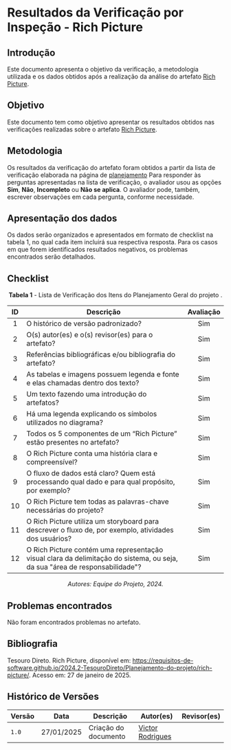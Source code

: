 # Resultados da Verificação por Inspeção - Rich Picture

## Introdução

Este documento apresenta o objetivo da verificação, a metodologia utilizada e os dados obtidos após a realização da análise do artefato [Rich Picture](../../../Planejamento-do-projeto/rich-picture.md).

## Objetivo

Este documento tem como objetivo apresentar os resultados obtidos nas verificações realizadas sobre o artefato [Rich Picture](../../../Planejamento-do-projeto/rich-picture.md).

## Metodologia

Os resultados da verificação do artefato foram obtidos a partir da lista de verificação elaborada na página de [planejamento](../entrega1/planej2-e1.md) Para responder às perguntas apresentadas na lista de verificação, o avaliador usou as opções **Sim**, **Não**, **Incompleto** ou **Não se aplica**. O avaliador pode, também, escrever observações em cada pergunta, conforme necessidade.

## Apresentação dos dados

Os dados serão organizados e apresentados em formato de checklist na tabela 1, no qual cada item incluirá sua respectiva resposta. Para os casos em que forem identificados resultados negativos, os problemas encontrados serão detalhados.

## Checklist

<center>

**Tabela 1** - Lista de Verificação dos Itens do Planejamento Geral do projeto .

|        ID        | Descrição                                                                                                           | Avaliação  |
| :--------------: | ------------------------------------------------------------------------------------------------------------------- | :--------: | 
| 1 | O histórico de versão padronizado? | Sim |
| 2 | O(s) autor(es) e o(s) revisor(es) para o artefato? | Sim |
| 3 | Referências bibliográficas e/ou bibliografia do artefato? |Sim |
| 4 | As tabelas e imagens possuem legenda e fonte e elas chamadas dentro dos texto? | Sim |
| 5 | Um texto fazendo uma introdução do artefatos? | Sim |
| 6 | Há uma legenda explicando os símbolos utilizados no diagrama? | Sim | 
| 7 | Todos os 5 componentes de um “Rich Picture” estão presentes no artefato? | Sim | 
| 8 | O Rich Picture conta uma história clara e compreensível? | Sim | 
| 9 | O fluxo de dados está claro? Quem está processando qual dado e para qual propósito, por exemplo? | Sim |
| 10 | O Rich Picture tem todas as palavras-chave necessárias do projeto? | Sim |
| 11 | O Rich Picture utiliza um storyboard para descrever o fluxo de, por exemplo, atividades dos usuários?  | Sim |
| 12 | O Rich Picture contém uma representação visual clara da delimitação do sistema, ou seja, da sua "área de responsabilidade"?  | Sim |

_Autores: Equipe do Projeto, 2024._

</center>

## Problemas encontrados

Não foram encontrados problemas no artefato.

## Bibliografia

Tesouro Direto. Rich Picture, disponível em: https://requisitos-de-software.github.io/2024.2-TesouroDireto/Planejamento-do-projeto/rich-picture/. Acesso em: 27 de janeiro de 2025.


## Histórico de Versões

| Versão  | Data | Descrição | Autor(es) | Revisor(es) |
| -------- | ------ | ------ | ---------- | ---------- |
| `1.0` | 27/01/2025 | Criação do documento  | [Victor Rodrigues](https://github.com/ViictorHugoo) |  |
